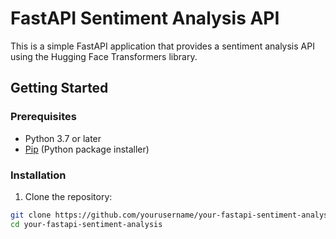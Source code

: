 # FastAPI Sentiment Analysis API

This is a simple FastAPI application that provides a sentiment analysis API using the Hugging Face Transformers library.

## Getting Started

### Prerequisites

- Python 3.7 or later
- [Pip](https://pip.pypa.io/en/stable/installation/) (Python package installer)

### Installation

1. Clone the repository:

```bash
git clone https://github.com/yourusername/your-fastapi-sentiment-analysis.git
cd your-fastapi-sentiment-analysis
